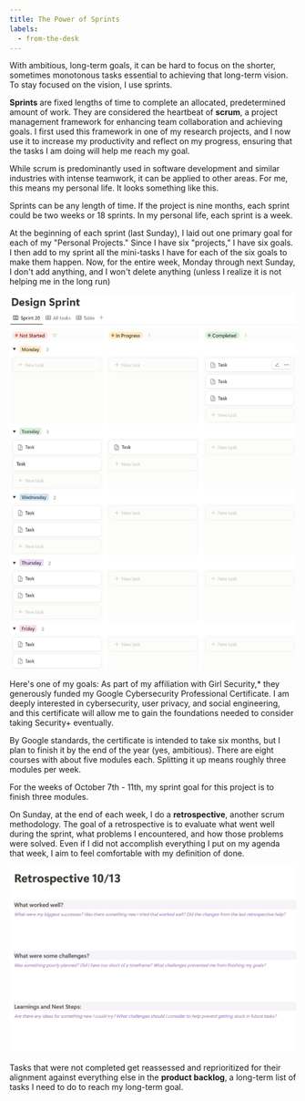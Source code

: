 ```yaml
---
title: The Power of Sprints
labels: 
  - from-the-desk
---
```


With ambitious, long-term goals, it can be hard to focus on the shorter, sometimes monotonous tasks essential to achieving that long-term vision. To stay focused on the vision, I use sprints.

<b>Sprints</b> are fixed lengths of time to complete an allocated, predetermined amount of work. They are considered the heartbeat of <b>scrum</b>, a project management framework for enhancing team collaboration and achieving goals. I first used this framework in one of my research projects, and I now use it to increase my productivity and reflect on my progress, ensuring that the tasks I am doing will help me reach my goal. 

While scrum is predominantly used in software development and similar industries with intense teamwork, it can be applied to other areas. For me, this means my personal life. It looks something like this.

Sprints can be any length of time. If the project is nine months, each sprint could be two weeks or 18 sprints. In my personal life, each sprint is a week.

At the beginning of each sprint (last Sunday), I laid out one primary goal for each of my "Personal Projects." Since I have six "projects," I have six goals. I then add to my sprint all the mini-tasks I have for each of the six goals to make them happen. Now, for the entire week, Monday through next Sunday, I don't add anything, and I won't delete anything (unless I realize it is not helping me in the long run) 

<img src="assets/sprint1.png" alt="Image of Sprint Board" style="max-width: 100%; height: auto;">

Here's one of my goals: As part of my affiliation with Girl Security,* they generously funded my Google Cybersecurity Professional Certificate. I am deeply interested in cybersecurity, user privacy, and social engineering, and this certificate will allow me to gain the foundations needed to consider taking Security+ eventually.

By Google standards, the certificate is intended to take six months, but I plan to finish it by the end of the year (yes, ambitious). There are eight courses with about five modules each. Splitting it up means roughly three modules per week.

For the weeks of October 7th - 11th, my sprint goal for this project is to finish three modules.

On Sunday, at the end of each week, I do a <b>retrospective</b>, another scrum methodology. The goal of a retrospective is to evaluate what went well during the sprint, what problems I encountered, and how those problems were solved. Even if I did not accomplish everything I put on my agenda that week, I aim to feel comfortable with my definition of done. 

<img src="assets/retrospective.png" alt="Image of Repo" style="max-width: 100%; height: auto;">


Tasks that were not completed get reassessed and reprioritized for their alignment against everything else in the <b>product backlog</b>, a long-term list of tasks I need to do to reach my long-term goal.